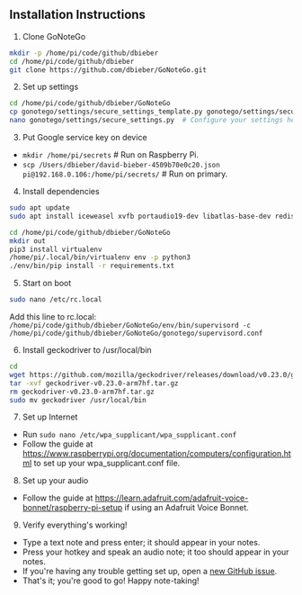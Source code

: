 ## Installation Instructions

1.  Clone GoNoteGo

  ```bash
mkdir -p /home/pi/code/github/dbieber
cd /home/pi/code/github/dbieber
git clone https://github.com/dbieber/GoNoteGo.git
```

2.  Set up settings

  ```bash
cd /home/pi/code/github/dbieber/GoNoteGo
cp gonotego/settings/secure_settings_template.py gonotego/settings/secure_settings.py
nano gonotego/settings/secure_settings.py  # Configure your settings here.
```

3. Put Google service key on device

  * `mkdir /home/pi/secrets`  # Run on Raspberry Pi.
  * `scp /Users/dbieber/david-bieber-4509b70e0c20.json pi@192.168.0.106:/home/pi/secrets/`  # Run on primary.

4. Install dependencies

  ```bash
sudo apt update
sudo apt install iceweasel xvfb portaudio19-dev libatlas-base-dev redis-server espeak

cd /home/pi/code/github/dbieber/GoNoteGo
mkdir out
pip3 install virtualenv
/home/pi/.local/bin/virtualenv env -p python3
./env/bin/pip install -r requirements.txt
```

5. Start on boot

  ```bash
sudo nano /etc/rc.local
```
  Add this line to rc.local:
  `/home/pi/code/github/dbieber/GoNoteGo/env/bin/supervisord -c /home/pi/code/github/dbieber/GoNoteGo/gonotego/supervisord.conf`

6. Install geckodriver to /usr/local/bin

  ```bash
cd
wget https://github.com/mozilla/geckodriver/releases/download/v0.23.0/geckodriver-v0.23.0-arm7hf.tar.gz
tar -xvf geckodriver-v0.23.0-arm7hf.tar.gz
rm geckodriver-v0.23.0-arm7hf.tar.gz
sudo mv geckodriver /usr/local/bin
```

7. Set up Internet

  * Run `sudo nano /etc/wpa_supplicant/wpa_supplicant.conf`
  * Follow the guide at https://www.raspberrypi.org/documentation/computers/configuration.html to set up your wpa_supplicant.conf file.

8. Set up your audio

  * Follow the guide at https://learn.adafruit.com/adafruit-voice-bonnet/raspberry-pi-setup if using an Adafruit Voice Bonnet.

9. Verify everything's working!

  * Type a text note and press enter; it should appear in your notes.
  * Press your hotkey and speak an audio note; it too should appear in your notes.
  * If you're having any trouble getting set up, open a [new GitHub issue](https://github.com/dbieber/GoNoteGo/issues).
  * That's it; you're good to go! Happy note-taking!
